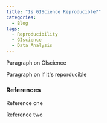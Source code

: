 ```yaml
---
title: "Is GIScience Reproducible?"
categories:
  - Blog
tags:
  - Reproducibility
  - GIscience
  - Data Analysis
---
```



Paragraph on GIscience 

Paragraph on if it's reporducible

### References 

Reference one 

Reference two

